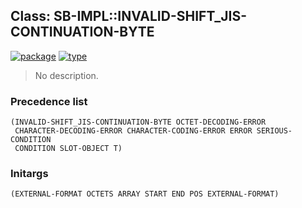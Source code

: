## Class: SB-IMPL::INVALID-SHIFT_JIS-CONTINUATION-BYTE
[![package](https://img.shields.io/badge/Package-SB--IMPL-5f9ea0.svg?style=social&colorA=999999)](../) [![type](https://img.shields.io/badge/Type-Class-5f9ea0.svg?style=social&colorA=999999)](../#class) 

> No description.

### Precedence list
```
(INVALID-SHIFT_JIS-CONTINUATION-BYTE OCTET-DECODING-ERROR
 CHARACTER-DECODING-ERROR CHARACTER-CODING-ERROR ERROR SERIOUS-CONDITION
 CONDITION SLOT-OBJECT T)
```
### Initargs
```
(EXTERNAL-FORMAT OCTETS ARRAY START END POS EXTERNAL-FORMAT)
```
